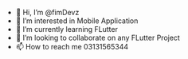 - 👋 Hi, I’m @fimDevz
- 👀 I’m interested in Mobile Application
- 🌱 I’m currently learning FLutter
- 💞️ I’m looking to collaborate on any FLutter Project
- 📫 How to reach me 03131565344

<!---
fimDevz/fimDevz is a ✨ special ✨ repository because its `README.md` (this file) appears on your GitHub profile.
You can click the Preview link to take a look at your changes.
--->
